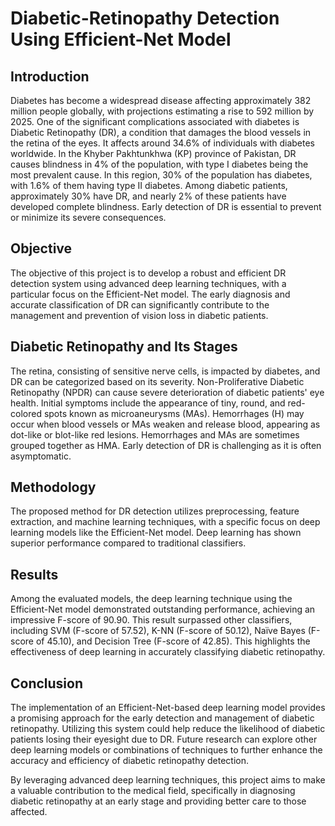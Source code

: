 # Diabetic-Retinopathy Detection Using Efficient-Net Model

## Introduction
Diabetes has become a widespread disease affecting approximately 382 million people globally, with projections estimating a rise to 592 million by 2025. One of the significant complications associated with diabetes is Diabetic Retinopathy (DR), a condition that damages the blood vessels in the retina of the eyes. It affects around 34.6% of individuals with diabetes worldwide. In the Khyber Pakhtunkhwa (KP) province of Pakistan, DR causes blindness in 4% of the population, with type I diabetes being the most prevalent cause. In this region, 30% of the population has diabetes, with 1.6% of them having type II diabetes. Among diabetic patients, approximately 30% have DR, and nearly 2% of these patients have developed complete blindness. Early detection of DR is essential to prevent or minimize its severe consequences. 

## Objective
The objective of this project is to develop a robust and efficient DR detection system using advanced deep learning techniques, with a particular focus on the Efficient-Net model. The early diagnosis and accurate classification of DR can significantly contribute to the management and prevention of vision loss in diabetic patients.

## Diabetic Retinopathy and Its Stages
The retina, consisting of sensitive nerve cells, is impacted by diabetes, and DR can be categorized based on its severity. Non-Proliferative Diabetic Retinopathy (NPDR) can cause severe deterioration of diabetic patients' eye health. Initial symptoms include the appearance of tiny, round, and red-colored spots known as microaneurysms (MAs). Hemorrhages (H) may occur when blood vessels or MAs weaken and release blood, appearing as dot-like or blot-like red lesions. Hemorrhages and MAs are sometimes grouped together as HMA. Early detection of DR is challenging as it is often asymptomatic.

## Methodology
The proposed method for DR detection utilizes preprocessing, feature extraction, and machine learning techniques, with a specific focus on deep learning models like the Efficient-Net model. Deep learning has shown superior performance compared to traditional classifiers. 

## Results
Among the evaluated models, the deep learning technique using the Efficient-Net model demonstrated outstanding performance, achieving an impressive F-score of 90.90. This result surpassed other classifiers, including SVM (F-score of 57.52), K-NN (F-score of 50.12), Naïve Bayes (F-score of 45.10), and Decision Tree (F-score of 42.85). This highlights the effectiveness of deep learning in accurately classifying diabetic retinopathy.

## Conclusion
The implementation of an Efficient-Net-based deep learning model provides a promising approach for the early detection and management of diabetic retinopathy. Utilizing this system could help reduce the likelihood of diabetic patients losing their eyesight due to DR. Future research can explore other deep learning models or combinations of techniques to further enhance the accuracy and efficiency of diabetic retinopathy detection.

By leveraging advanced deep learning techniques, this project aims to make a valuable contribution to the medical field, specifically in diagnosing diabetic retinopathy at an early stage and providing better care to those affected.
